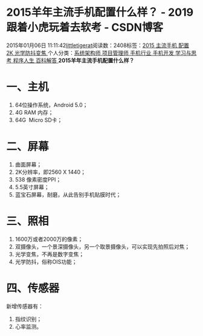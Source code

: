 
# 2015羊年主流手机配置什么样？ - 2019跟着小虎玩着去软考 - CSDN博客

2015年01月06日 11:11:42[littletigerat](https://me.csdn.net/littletigerat)阅读数：2408标签：[2015																](https://so.csdn.net/so/search/s.do?q=2015&t=blog)[主流手机																](https://so.csdn.net/so/search/s.do?q=主流手机&t=blog)[配置																](https://so.csdn.net/so/search/s.do?q=配置&t=blog)[2K																](https://so.csdn.net/so/search/s.do?q=2K&t=blog)[光学防抖变焦																](https://so.csdn.net/so/search/s.do?q=光学防抖变焦&t=blog)[
							](https://so.csdn.net/so/search/s.do?q=2K&t=blog)[
																					](https://so.csdn.net/so/search/s.do?q=配置&t=blog)个人分类：[系统架构师																](https://blog.csdn.net/littletigerat/article/category/863990)[项目管理师																](https://blog.csdn.net/littletigerat/article/category/619599)[手机行业																](https://blog.csdn.net/littletigerat/article/category/710210)[手机开发																](https://blog.csdn.net/littletigerat/article/category/649495)[学习与思考																](https://blog.csdn.net/littletigerat/article/category/646894)[程序人生																](https://blog.csdn.net/littletigerat/article/category/779495)[百科解答																](https://blog.csdn.net/littletigerat/article/category/715330)[
							](https://blog.csdn.net/littletigerat/article/category/779495)
[
																								](https://blog.csdn.net/littletigerat/article/category/646894)
[
				](https://blog.csdn.net/littletigerat/article/category/649495)
[
			](https://blog.csdn.net/littletigerat/article/category/649495)
[
		](https://blog.csdn.net/littletigerat/article/category/710210)
[
	](https://blog.csdn.net/littletigerat/article/category/619599)
[
	](https://blog.csdn.net/littletigerat/article/category/863990)
**2015羊年主流手机配置什么样？**
# 一、主机
1. 64位操作系统，Android 5.0；
2. 4G RAM 内存；
3. 64G  Micro SD卡；

# 二、屏幕
1. 曲面屏幕；
2. 2K分辨率，即2560 X 1440；
3. 538 像素密度PPI；
4. 5.5英寸屏幕；
5. 蓝宝石屏幕，耐磨，从此告别手机贴膜时代；

# 三、照相
1. 1600万或者2000万的像素；
2. 双摄像头，一个景深摄像头，另一个取景摄像头，可以实现先拍照后对焦；
3. 光学变焦，不再是数字变焦；
4. 光学防抖，俗称OIS功能；

# 四、传感器
新增传感器有：
1. 指纹识别；
2. 心率监测。

[
](https://blog.csdn.net/littletigerat/article/category/863990)
